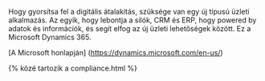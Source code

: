 

 Hogy gyorsítsa fel a digitális átalakítás, szüksége van egy új típusú üzleti alkalmazás. Az egyik, hogy lebontja a silók, CRM és ERP, hogy powered by adatok és információk, és segít elfog az új üzleti lehetőségek között. Ez a Microsoft Dynamics 365.

[A Microsoft honlapján] (https://dynamics.microsoft.com/en-us/)

{% közé tartozik a compliance.html %}
